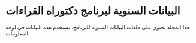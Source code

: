 # البيانات السنوية لبرنامج دكتوراه القراءات

هذا المجلد يحتوي على ملفات البيانات السنوية للبرنامج. تستخدم هذه البيانات في لوحة المعلومات.
